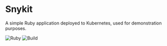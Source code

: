 # Snykit

A simple Ruby application deployed to Kubernetes, used for demonstration purposes.

![Ruby](https://github.com/garethr/snykit/workflows/Ruby/badge.svg) ![Build](https://github.com/garethr/snykit/workflows/Build/badge.svg)
